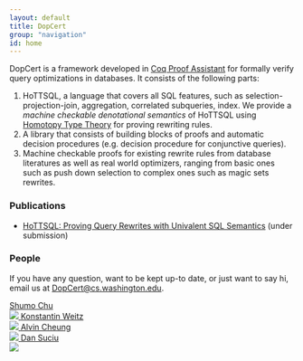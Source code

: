 ```yaml
---
layout: default
title: DopCert
group: "navigation"
id: home
---
```


DopCert is a framework developed in [Coq Proof Assistant](https://coq.inria.fr/) for formally verify query optimizations in databases. It consists of the following parts:

1. HoTTSQL, a language that covers all SQL features, such as selection-projection-join, aggregation, correlated subqueries, index. We provide a *machine checkable denotational semantics* of HoTTSQL using [Homotopy Type Theory](https://homotopytypetheory.org/) for proving rewriting rules.
2. A library that consists of building blocks of proofs and automatic decision procedures (e.g. decision procedure for conjunctive queries).
3. Machine checkable proofs for existing rewrite rules from database literatures as well as real world optimizers, ranging from basic ones such as push down selection to complex ones such as magic sets rewrites.

### Publications
* [HoTTSQL: Proving Query Rewrites with Univalent SQL Semantics]() (under submission)

### People

If you have any question, want to be kept up-to date, or just want to say hi, email us at 
[DopCert@cs.washington.edu](mailto:DopCert@cs.washington.edu).
<!-- chushumo at cs dot uw dot edu or weitzkon at cs dot uw dot edu. -->

<a class="person" href="http://shumochu.com/">
  <span class="name">Shumo Chu</span><br/>
  <img class="profile" src="http://stechu.github.io/images/my_portrait.jpg"/>
</a>

<a class="person" href="http://konne.me">
  <span class="name">Konstantin Weitz</span><br/>
  <img class="profile" src="http://www.konne.me/assets/profile.png"/>
</a>

<a class="person" href="https://homes.cs.washington.edu/~akcheung/">
  <span class="name">Alvin Cheung</span><br/>
  <img class="profile" src="https://homes.cs.washington.edu/~akcheung/self.jpg"/>
</a>

<a class="person" href="https://homes.cs.washington.edu/~suciu/">
  <span class="name">Dan Suciu</span><br/>
  <img class="profile" src="https://homes.cs.washington.edu/~suciu/files/me-7-2006-mexico.jpg"/>
</a>

